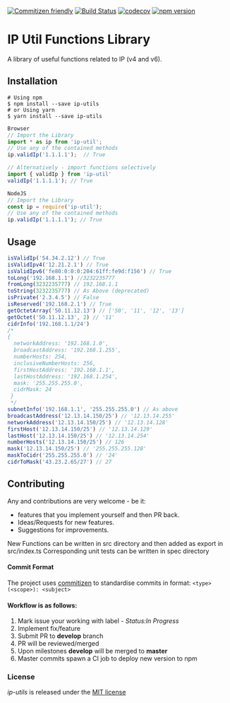 [![Commitizen friendly](https://img.shields.io/badge/commitizen-friendly-brightgreen.svg)](http://commitizen.github.io/cz-cli/)
[![Build Status](https://travis-ci.org/librasean/IP-Utils.svg?branch=master)](https://travis-ci.org/librasean/IP-Utils)
[![codecov](https://codecov.io/gh/librasean/IP-Utils/branch/master/graph/badge.svg)](https://codecov.io/gh/librasean/IP-Utils)
[![npm version](https://badge.fury.io/js/ip-utils.svg)](https://badge.fury.io/js/ip-utils)

# IP Util Functions Library
A library of useful functions related to IP (v4 and v6).

## Installation
```shell
# Using npm
$ npm install --save ip-utils
# or Using yarn
$ yarn install --save ip-utils
```
```js
Browser
// Import the Library
import * as ip from 'ip-util';
// Use any of the contained methods
ip.validIp('1.1.1.1');  // True

// Alternatively - import functions selectively
import { validIp } from 'ip-util'
validIp('1.1.1.1'); // True

NodeJS
// Import the Library
const ip = require('ip-util');
// Use any of the contained methods
ip.validIp('1.1.1.1'); // True
```

## Usage
```js
isValidIp('54.34.2.12') // True
isValidIpv4('12.21.2.1') // True
isValidIpv6('fe80:0:0:0:204:61ff:fe9d:f156') // True
toLong('192.168.1.1') //3232235777
fromLong(3232235777) // 192.168.1.1
toString(3232235777) // As Above (deprecated)
isPrivate('2.3.4.5') // False
isReserved('192.168.2.1') // True
getOctetArray('50.11.12.13') // ['50', '11', '12', '13']
getOctet('50.11.12.13', 2) // '11'
cidrInfo('192.168.1.1/24') 
/* 
{
  networkAddress: '192.168.1.0',
  broadcastAddress: '192.168.1.255',
  numberHosts: 254,
  inclusiveNumberHosts: 256,
  firstHostAddress: '192.168.1.1',
  lastHostAddress: '192.168.1.254',
  mask: '255.255.255.0',
  cidrMask: 24
 }
 */
subnetInfo('192.168.1.1', '255.255.255.0') // As above
broadcastAddress('12.13.14.150/25') // '12.13.14.255'
networkAddress('12.13.14.150/25') // '12.13.14.128'
firstHost('12.13.14.150/25') // '12.13.14.129'
lastHost('12.13.14.150/25') // '12.13.14.254'
numberHosts('12.13.14.150/25') // 126
mask('12.13.14.150/25') // '255.255.255.128'
maskToCidr('255.255.255.0') // '24'
cidrToMask('43.23.2.65/27') // 27
```

## Contributing
Any and contributions are very welcome - be it:
- features that you implement yourself and then PR back.
- Ideas/Requests for new features.
- Suggestions for improvements.

New Functions can be written in src directory and then added as export in src/index.ts
Corresponding unit tests can be written in spec directory

#### Commit Format
The project uses [commitizen](https://commitizen.github.io/cz-cli/) to standardise commits in format:
`<type>(<scope>): <subject>`

#### Workflow is as follows:
1. Mark issue your working with label - *Status:In Progress* 
2. Implement fix/feature
2. Submit PR to **develop** branch
3. PR will be reviewed/merged
4. Upon milestones **develop** will be merged to **master**
5. Master commits spawn a CI job to deploy new version to npm

### License 
*ip-utils* is released under the [MIT license](https://raw.githubusercontent.com/librasean/IP-Utils/master/LICENSE)


